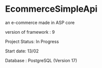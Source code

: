 # EcommerceSimpleApi
an e-commerce made in ASP core

version of framework : 9

Project Status: In Progress 

Start date: 13/02

Database : PostgreSQL (Version 17)
